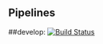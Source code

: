 ## Pipelines
##develop: [![Build Status](https://travis-ci.com/stevenzelinli/portfolio.svg?branch=develop)](https://travis-ci.com/stevenzelinli/portfolio)